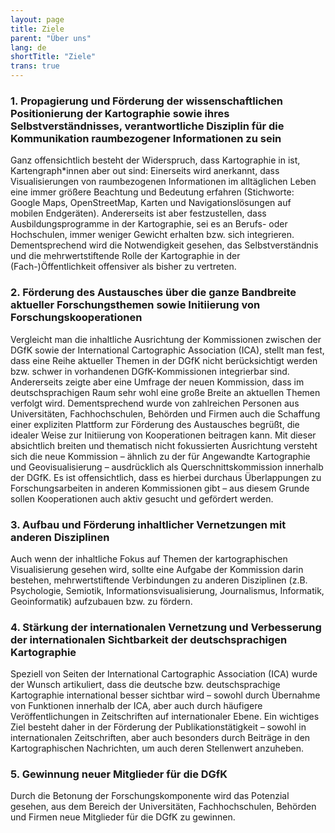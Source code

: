 ```yaml
---
layout: page
title: Ziele
parent: "Über uns"
lang: de
shortTitle: "Ziele"
trans: true
---
```


### 1. Propagierung und Förderung der wissenschaftlichen Positionierung der Kartographie sowie ihres Selbstverständnisses, verantwortliche Disziplin für die Kommunikation raumbezogener Informationen zu sein
Ganz offensichtlich besteht der Widerspruch, dass Kartographie in ist, Kartengraph\*innen aber out sind: Einerseits wird anerkannt, dass Visualisierungen von raumbezogenen Informationen im alltäglichen Leben eine immer größere Beachtung und Bedeutung erfahren (Stichworte: Google Maps, OpenStreetMap, Karten und Navigationslösungen auf mobilen Endgeräten). Andererseits ist aber festzustellen, dass Ausbildungsprogramme in der Kartographie, sei es an Berufs- oder Hochschulen, immer weniger Gewicht erhalten bzw. sich integrieren. Dementsprechend wird die Notwendigkeit gesehen, das Selbstverständnis und die mehrwertstiftende Rolle der Kartographie in der (Fach-)Öffentlichkeit offensiver als bisher zu vertreten.
 
### 2. Förderung des Austausches über die ganze Bandbreite aktueller Forschungsthemen sowie Initiierung von Forschungskooperationen
Vergleicht man die inhaltliche Ausrichtung der Kommissionen zwischen der DGfK sowie der International Cartographic Association (ICA), stellt man fest, dass eine Reihe aktueller Themen in der DGfK nicht berücksichtigt werden bzw. schwer in vorhandenen DGfK-Kommissionen integrierbar sind. Andererseits zeigte aber eine Umfrage der neuen Kommission, dass im deutschsprachigen Raum sehr wohl eine große Breite an aktuellen Themen verfolgt wird. Dementsprechend wurde von zahlreichen Personen aus Universitäten, Fachhochschulen, Behörden und Firmen auch die Schaffung einer expliziten Plattform zur Förderung des Austausches begrüßt, die idealer Weise zur Initiierung von Kooperationen beitragen kann.
Mit dieser absichtlich breiten und thematisch nicht fokussierten Ausrichtung versteht sich die neue Kommission – ähnlich zu der für Angewandte Kartographie und Geovisualisierung – ausdrücklich als Querschnittskommission innerhalb der DGfK. Es ist offensichtlich, dass es hierbei durchaus Überlappungen zu Forschungsarbeiten in anderen Kommissionen gibt – aus diesem Grunde sollen Kooperationen auch aktiv gesucht und gefördert werden.
 
### 3. Aufbau und Förderung inhaltlicher Vernetzungen mit anderen Disziplinen
Auch wenn der inhaltliche Fokus auf Themen der kartographischen Visualisierung gesehen wird, sollte eine Aufgabe der Kommission darin bestehen, mehrwertstiftende Verbindungen zu anderen Disziplinen (z.B. Psychologie, Semiotik, Informationsvisualisierung, Journalismus, Informatik, Geoinformatik) aufzubauen bzw. zu fördern.
 
### 4. Stärkung der internationalen Vernetzung und Verbesserung der internationalen Sichtbarkeit der deutschsprachigen Kartographie
Speziell von Seiten der International Cartographic Association (ICA) wurde der Wunsch artikuliert, dass die deutsche bzw. deutschsprachige Kartographie international besser sichtbar wird – sowohl durch Übernahme von Funktionen innerhalb der ICA, aber auch durch häufigere Veröffentlichungen in Zeitschriften auf internationaler Ebene. Ein wichtiges Ziel besteht daher in  der Förderung der Publikationstätigkeit – sowohl in internationalen Zeitschriften, aber auch besonders durch Beiträge in den Kartographischen Nachrichten, um auch deren Stellenwert anzuheben.
 
### 5. Gewinnung neuer Mitglieder für die DGfK
Durch die Betonung der Forschungskomponente wird das Potenzial gesehen, aus dem Bereich der Universitäten, Fachhochschulen, Behörden und Firmen neue Mitglieder für die DGfK zu gewinnen. 